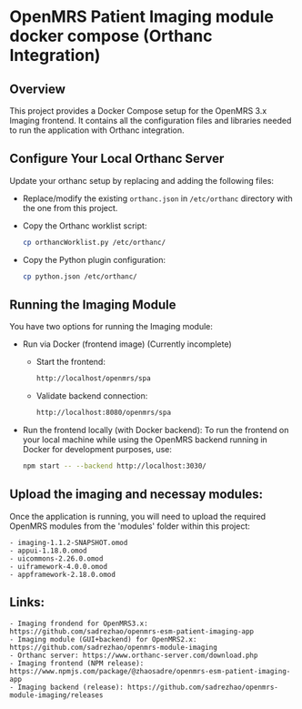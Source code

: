 # OpenMRS Patient Imaging module docker compose (Orthanc Integration)

## Overview

This project provides a Docker Compose setup for the OpenMRS 3.x Imaging frontend. It contains all the configuration files and libraries needed to run the application with Orthanc integration.

## Configure Your Local Orthanc Server

Update your orthanc setup by replacing and adding the following files:

- Replace/modify the existing `orthanc.json` in `/etc/orthanc` directory with the one from this project.
- Copy the Orthanc worklist script:

    ```bash
    cp orthancWorklist.py /etc/orthanc/
    ```
- Copy the Python plugin configuration:

    ```bash
    cp python.json /etc/orthanc/
    ```

## Running the Imaging Module

You have two options for running the Imaging module:

- Run via Docker (frontend image)
    (Currently incomplete)

    - Start the frontend:

        ```bash
        http://localhost/openmrs/spa
        ```

    - Validate backend connection:

        ```bash
        http://localhost:8080/openmrs/spa
        ```

- Run the frontend locally (with Docker backend):
    To run the frontend on your local machine while using the OpenMRS backend running in Docker for development purposes, use:

    ```bash
    npm start -- --backend http://localhost:3030/
    ```

## Upload the imaging and necessay modules:
 Once the application is running, you will need to upload the required OpenMRS modules from the 'modules' folder within this project:

    - imaging-1.1.2-SNAPSHOT.omod
    - appui-1.18.0.omod
    - uicommons-2.26.0.omod
    - uiframework-4.0.0.omod
    - appframework-2.18.0.omod

## Links:
    - Imaging frondend for OpenMRS3.x: https://github.com/sadrezhao/openmrs-esm-patient-imaging-app
    - Imaging module (GUI+backend) for OpenMRS2.x: https://github.com/sadrezhao/openmrs-module-imaging
    - Orthanc server: https://www.orthanc-server.com/download.php
    - Imaging frontend (NPM release): https://www.npmjs.com/package/@zhaosadre/openmrs-esm-patient-imaging-app
    - Imaging backend (release): https://github.com/sadrezhao/openmrs-module-imaging/releases


